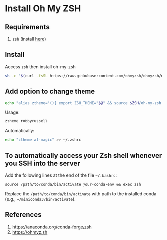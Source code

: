 # Install Oh My ZSH

## Requirements

1. `zsh` (install [here](./install-zsh.md))

## Install

Access `zsh` then install oh-my-zsh
```bash
sh -c "$(curl -fsSL https://raw.githubusercontent.com/ohmyzsh/ohmyzsh/master/tools/install.sh)"
```

## Add option to change theme

```bash
echo "alias ztheme='(){ export ZSH_THEME="$@" && source $ZSH/oh-my-zsh.sh }'" >> ~/.zshrc
```

Usage:
```bash
ztheme robbyrussell
```

Automatically:
```bash
echo "ztheme af-magic" >> ~/.zshrc
```

## To automatically access your Zsh shell whenever you SSH into the server

Add the following lines at the end of the file `~/.bashrc`:
```
source /path/to/conda/bin/activate your-conda-env && exec zsh
```
Replace the `/path/to/conda/bin/activate` with path to the installed conda (e.g., `~/miniconda3/bin/activate`).

## References

1. https://anaconda.org/conda-forge/zsh
2. https://ohmyz.sh
